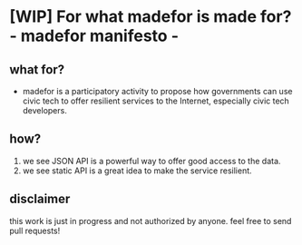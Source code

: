 # [WIP] For what madefor is made for? - madefor manifesto -
## what for?
- madefor is a participatory activity to propose how governments can use civic tech to offer resilient services to the Internet, especially civic tech developers.

## how?
1. we see JSON API is a powerful way to offer good access to the data.
2. we see static API is a great idea to make the service resilient.

## disclaimer
this work is just in progress and not authorized by anyone. feel free to send pull requests!
